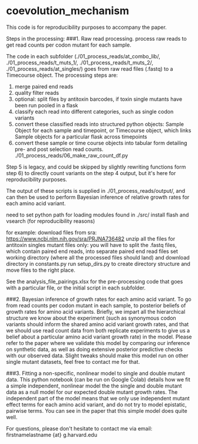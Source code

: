 # coevolution_mechanism

This code is for reproducibility purposes to accompany the paper. 

Steps in the processing:
###1. Raw read processing. 
process raw reads to get read counts per codon mutant for each sample. 

The code in each subfolder (./01_process_reads/at_combo_lib/, ./01_process_reads/t_muts_1/, ./01_process_reads/t_muts_2/, ./01_process_reads/at_singles/) goes from raw read files (.fastq) to a Timecourse object.
The processing steps are:
1) merge paired end reads
2) quality filter reads
3) optional: split files by antitoxin barcodes, if toxin single mutants have been run pooled in a flask
4) classify each read into different categories, such as single codon variants
5) convert these classified reads into structured python objects: Sample Object for each sample and timepoint, or Timecourse object, which links Sample objects for a particular flask across timepoints
6) convert these sample or time course objects into tabular form detailing pre- and post selection read counts. ./01_process_reads/06_make_raw_count_df.py 

Step 5 is legacy, and could be skipped by slightly rewriting functions form step 6) to directly count variants on the step 4 output, but it's here for reproducibility purposes.

The output of these scripts is supplied in ./01_process_reads/output/, and can then be used to perform Bayesian inference of relative growth rates for each amino acid variant.

need to set python path for loading modules found in ./src/
install flash and vsearch (for reproducibility reasons)

for example:
download files from sra: https://www.ncbi.nlm.nih.gov/sra/PRJNA736482
unzip all the files
for antitoxin singles mutant files only: you will have to split the .fastq files, which contain paired end reads, into separate paired end read files
set working directory (where all the processed files should land) and download directory in constants.py
run setup_dirs.py to create directory structure and move files to the right place.

See the analysis_file_pairings.xlsx for the pre-processing code that goes with a particular file, or the initial script in each subfolder.


###2. Bayesian inference of growth rates for each amino acid variant.
To go from read counts per codon mutant in each sample, to posterior beliefs of growth rates for amino acid variants.
Briefly, we impart all the hierarchical structure we know about the experiment (such as synonymous codon variants should inform the shared amino acid variant growth rates, and that we should use read count data from both replicate experiments to give us a belief about a particular amino acid variant growth rate) in the model.
Please refer to the paper where we validate this model by comparing our inference on synthetic data, as well as doing extensive posterior predictive checks with our observed data.
Slight tweaks should make this model run on other single mutant datasets, feel free to contact me for that.

###3. Fitting a non-specific, nonlinear model to single and double mutant data. 
This python notebook (can be run on Google Colab) details how we fit a simple independent, nonlinear model the the single and double mutant data as a null model for our expected double mutant growth rates.
The independent part of the model means that we only use independent mutant effect terms for each amino acid variant, and do not try to model epistatic, pairwise terms. You can see in the paper that this simple model does quite well.


For questions, please don't hesitate to contact me via email: firstnamelastname {at} g.harvard.edu
